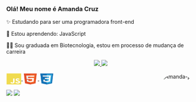 ### Olá! Meu nome é Amanda Cruz

✨ Estudando para ser uma programadora front-end <p>
🌱 Estou aprendendo: JavaScript <p>
👩‍🔬 Sou graduada em Biotecnologia, estou em processo de mudança de carreira

<div align="center">
  <a href="https://github.com/Amandacdev">
  <a href= "https://www.linkedin.com/in/amanda-cruz-de-ara%C3%BAjo-092987215/">
  <img height="180em" src="https://github-readme-stats.vercel.app/api?username=Amandacdev&show_icons=true&theme=dracula&include_all_commits=true&count_private=true"/>
  <img height="180em" src="https://github-readme-stats.vercel.app/api/top-langs/?username=Amandacdev&layout=compact&langs_count=7&theme=dracula"/>
</div>
    
 <div style="display: inline_block"><br>
  <img align="center" alt="Js" height="30" width="40" src="https://raw.githubusercontent.com/devicons/devicon/master/icons/javascript/javascript-plain.svg">
  <img align="center" alt="HTML" height="30" width="40" src="https://raw.githubusercontent.com/devicons/devicon/master/icons/html5/html5-original.svg">
  <img align="center" alt="CSS" height="30" width="40" src="https://raw.githubusercontent.com/devicons/devicon/master/icons/css3/css3-original.svg">
  <img align="right" alt="Amanda-pic" height="150" style="border-radius:50px;" src="https://share-cdn.picrew.me/shareImg/org/202111/338224_wcbwu6tu.png">
</div>
    </div> <p>
    
 <div>
   <a href = "mailto:amanda.crz.aj@gmail.com"><img src="https://img.shields.io/badge/-Gmail-%23333?style=for-the-badge&logo=gmail&logoColor=white" target="_blank"></a>
   <a href= "https://www.linkedin.com/in/amanda" target="_blank"><img src="https://img.shields.io/badge/-LinkedIn-%230077B5?style=for-the-badge&logo=linkedin&logoColor=white" target="_blank"></a>
  </div>
